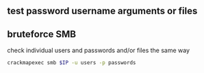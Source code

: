 ## test password username arguments or files
## bruteforce SMB
check individual users and passwords and/or files the same way
```bash
crackmapexec smb $IP -u users -p passwords
```

